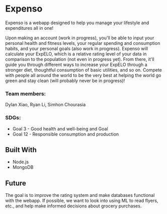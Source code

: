 # Expenso
Expenso is a webapp designed to help you manage your lifestyle and expenditures all in one! <br />

Upon making an account (work in progress), you'll be able to input your personal health and fitness levels, your regular spending and consumption habits, and your personal goals (also work in progress). Expenso will calculate your ExpELO, which is a relative rating level of your data in comparison to the population (not even in progress yet). From there, it'll guide you through different ways to increase your ExpELO through a stronger diet, thoughtful consumption of basic utilities, and so on. Compete with people all around the world to be the very best at helping the world go green and stay clean (will probably never be in progress)! <br />

### Team members: 
Dylan Xiao, Ryan Li, Simhon Chourasia <br />

### SDGs:
<ul>
  <li>Goal 3 - Good health and well-being and Goal</li>
  <li>Goal 12 - Responsible consumption and production</li>
</ul>

## Built With
<ul>
  <li>Node.js</li>
  <li>MongoDB</li>
</ul>

## Future
The goal is to improve the rating system and make databases functional with the webapp. If possible, we want to look into using ML to read flyers, etc., and help make informed decisions about grocery purchases.
